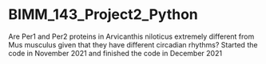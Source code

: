 # BIMM_143_Project2_Python
Are Per1 and Per2 proteins in Arvicanthis niloticus extremely different from Mus musculus given that they have different circadian rhythms?
Started the code in November 2021 and finished the code in December 2021
